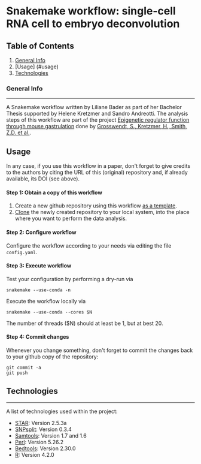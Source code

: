 # Snakemake workflow: single-cell RNA cell to embryo deconvolution

## Table of Contents
1. [General Info](#general-info)
2. [Usage] (#usage)
3. [Technologies](#technologies)


### General Info
***
A Snakemake workflow written by Liliane Bader as part of her Bachelor Thesis supported by Helene Kretzmer and Sandro Andreotti. The analysis steps of this workflow are part of the project [Epigenetic regulator function through mouse gastrulation]( https://github.com/HeleneKretzmer/EpigeneticRegulators_MouseGastrulation) done by [Grosswendt, S., Kretzmer, H., Smith, Z.D. et al.](https://doi.org/10.1038/s41586-020-2552-x).


## Usage

In any case, if you use this workflow in a paper, don't forget to give credits to the authors by citing the URL of this (original) repository and, if already available, its DOI (see above).

#### Step 1: Obtain a copy of this workflow

1. Create a new github repository using this workflow [as a template](https://help.github.com/en/articles/creating-a-repository-from-a-template).
2. [Clone](https://help.github.com/en/articles/cloning-a-repository) the newly created repository to your local system, into the place where you want to perform the data analysis.

#### Step 2: Configure workflow

Configure the workflow according to your needs via editing the file `config.yaml`.

#### Step 3: Execute workflow

Test your configuration by performing a dry-run via

    snakemake --use-conda -n

Execute the workflow locally via 

    snakemake --use-conda --cores $N

The number of threads ($N) should at least be 1, but at best 20.

#### Step 4: Commit changes

Whenever you change something, don't forget to commit the changes back to your github copy of the repository:

    git commit -a
    git push


## Technologies
***
A list of technologies used within the project:
* [STAR](https://example.com): Version 2.5.3a
* [SNPsplit](https://example.com): Version 0.3.4
* [Samtools](): Version 1.7 and 1.6
* [Perl](): Version 5.26.2
* [Bedtools](): Version 2.30.0
* [R](https://example.com): Version 4.2.0

<!---
## Collaboration
***
Give instructions on how to collaborate with your project.
> Maybe you want to write a quote in this part. 
> It should go over several rows?
> This is how you do it.

## FAQs
***
A list of frequently asked questions
1. **This is a question in bold**
Answer of the first question with _italic words_. 
2. __Second question in bold__ 
To answer this question we use an unordered list:
* First point
* Second Point
* Third point
3. **Third question in bold**
Answer of the third question with *italic words*.
4. **Fourth question in bold**

| Headline 1 in the tablehead | Headline 2 in the tablehead | Headline 3 in the tablehead |
|:--------------|:-------------:|--------------:|
| text-align left | text-align center | text-align right |
-->